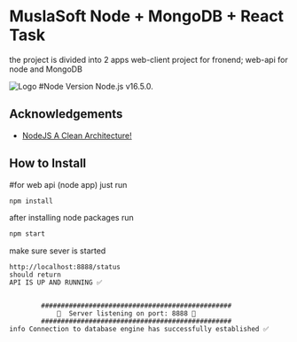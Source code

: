 
# MuslaSoft Node + MongoDB + React Task

the project is divided into 2 apps
web-client project for fronend;
web-api for node and MongoDB

![Logo](https://images.wuzzuf-data.net/files/company_logo/Musala-Soft-Egypt-63791-1621525517.jpg)
#Node Version
Node.js v16.5.0.

## Acknowledgements 

 - [NodeJS A Clean Architecture!](https://medium.com./@alameerashraf/nodejs-a-clean-architecture-931898b00d68)

## How to Install

#for web api (node app)
just run
```bash
npm install
```
after installing node packages
run
 ```bash 
npm start
``` 
make sure sever is started  
```
http://localhost:8888/status
should return 
API IS UP AND RUNNING ✅
```
```

        ################################################
            🏁  Server listening on port: 8888 🏁
        ################################################
info Connection to database engine has successfully established ✅

```
 
 
